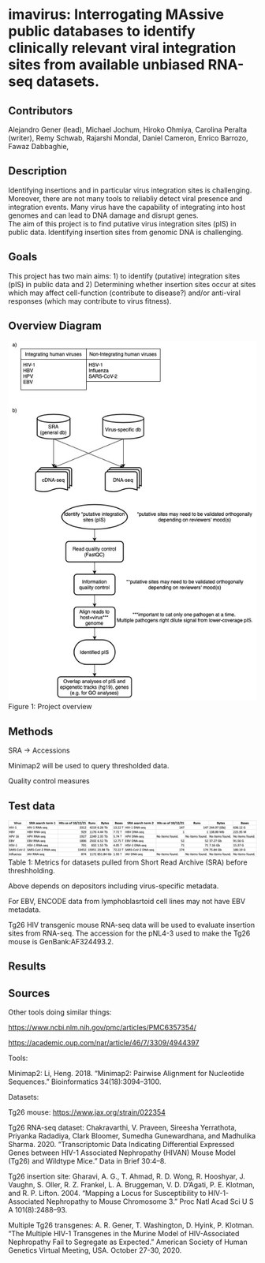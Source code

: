 # imavirus: Interrogating MAssive public databases to identify clinically relevant viral integration sites from available unbiased RNA-seq datasets.


## Contributors

Alejandro Gener (lead), 
Michael Jochum, 
Hiroko Ohmiya, 
Carolina Peralta (writer), 
Remy Schwab, 
Rajarshi Mondal, 
Daniel Cameron, 
Enrico Barrozo, 
Fawaz Dabbaghie, 


## Description
Identifying insertions and in particular virus integration sites is challenging. Moreover, there are not many tools to reliabliy detect viral presence and integration events. 
Many virus have the capability of integrating into host genomes and can lead to DNA damage and disrupt genes. 	
The aim of this project is to find putative virus integration sites (pIS) in public data. Identifying insertion sites from genomic DNA is challenging.


## Goals

This project has two main aims: 1) to identify (putative) integration sites (pIS) in public data and 2) Determining whether insertion sites occur at sites which may affect cell-function (contribute to disease?) and/or anti-viral responses (which may contribute to virus fitness). 


## Overview Diagram

![](https://github.com/collaborativebioinformatics/imavirus/blob/2f27cd88604fc01b134df44fc492afca9830ef25/Untitled%20Diagram%20v2.jpg)
Figure 1: Project overview

## Methods

SRA -> Accessions 

Minimap2 will be used to query thresholded data.

Quality control measures

## Test data

![](https://github.com/collaborativebioinformatics/imavirus/blob/faea5562d55e5ac4700ae02ffdca48d0b5d2b284/Screen%20Shot%202021-10-12%20at%2011.51.39%20AM.png)
Table 1: Metrics for datasets pulled from Short Read Archive (SRA) before threshholding.

Above depends on depositors including virus-specific metadata.

For EBV, ENCODE data from lymphoblasrtoid cell lines may not have EBV metadata.

Tg26 HIV transgenic mouse RNA-seq data will be used to evaluate insertion sites from RNA-seq. The accession for the pNL4-3 used to make the Tg26 mouse is GenBank:AF324493.2.

## Results

## Sources

Other tools doing similar things:

https://www.ncbi.nlm.nih.gov/pmc/articles/PMC6357354/

https://academic.oup.com/nar/article/46/7/3309/4944397

Tools:

Minimap2: Li, Heng. 2018. “Minimap2: Pairwise Alignment for Nucleotide Sequences.” Bioinformatics 34(18):3094–3100.

Datasets:

Tg26 mouse: https://www.jax.org/strain/022354

Tg26 RNA-seq dataset: Chakravarthi, V. Praveen, Sireesha Yerrathota, Priyanka Radadiya, Clark Bloomer, Sumedha Gunewardhana, and Madhulika Sharma. 2020. “Transcriptomic Data Indicating Differential Expressed Genes between HIV-1 Associated Nephropathy (HIVAN) Mouse Model (Tg26) and Wildtype Mice.” Data in Brief 30:4–8.

Tg26 insertion site: Gharavi, A. G., T. Ahmad, R. D. Wong, R. Hooshyar, J. Vaughn, S. Oller, R. Z. Frankel, L. A. Bruggeman, V. D. D’Agati, P. E. Klotman, and R. P. Lifton. 2004. “Mapping a Locus for Susceptibility to HIV-1-Associated Nephropathy to Mouse Chromosome 3.” Proc Natl Acad Sci U S A 101(8):2488–93.

Multiple Tg26 transgenes: A. R. Gener, T. Washington, D. Hyink, P. Klotman. “The Multiple HIV-1 Transgenes in the Murine Model of HIV-Associated Nephropathy Fail to Segregate as Expected.” American Society of Human Genetics Virtual  Meeting, USA. October 27-30, 2020.
